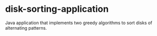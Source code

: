 # disk-sorting-application
Java application that implements two greedy algorithms to sort disks of alternating patterns.
